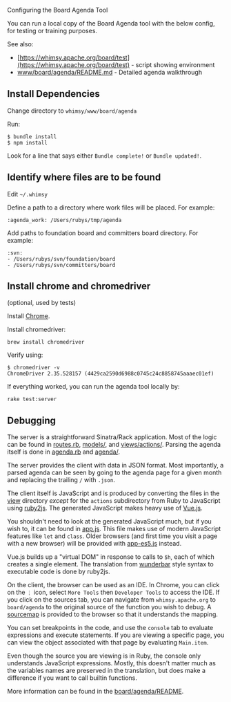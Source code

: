 Configuring the Board Agenda Tool

You can run a local copy of the Board Agenda tool with the below config, 
for testing or training purposes.

See also:

- [https://whimsy.apache.org/board/test](https://whimsy.apache.org/board/test) - script showing environment
- [www/board/agenda/README.md](https://github.com/apache/whimsy/blob/master/www/board/agenda/README.md) - Detailed agenda walkthrough

Install Dependencies
--------------------

Change directory to `whimsy/www/board/agenda`

Run:

```
$ bundle install
$ npm install
```

Look for a line that says either `Bundle complete!` or `Bundle updated!`.

Identify where files are to be found
-------------------------------------

Edit `~/.whimsy`

Define a path to a directory where work files will be placed.  For example:

```
:agenda_work: /Users/rubys/tmp/agenda
```

Add paths to foundation board and committers board directory.  For example:

```
:svn:
- /Users/rubys/svn/foundation/board
- /Users/rubys/svn/committers/board
```

Install chrome and chromedriver
-------------------

(optional, used by tests)

Install [Chrome](https://www.google.com/chrome/).

Install chromedriver:

```
brew install chromedriver
```

Verify using:

```
$ chromedriver -v
ChromeDriver 2.35.528157 (4429ca2590d6988c0745c24c8858745aaaec01ef)
```

If everything worked, you can run the agenda tool locally by:

```
rake test:server
```

Debugging
---------

The server is a straightforward Sinatra/Rack application.  Most of the logic
can be found in [routes.rb](../routes.rb), [models/](../models/), and
[views/actions/](../views/actions/).  Parsing the agenda itself is done in
[agenda.rb](../lib/whimsy/asf/agenda.rb) and
[agenda/](../lib/whimsy/asf/agenda/).

The server provides the client with data in JSON format.  Most importantly, a
parsed agenda can be seen by going to the agenda page for a given month and
replacing the trailing `/` with `.json`.

The client itself is JavaScript and is produced by converting the files in the
[view](../view) directory *except* for the `actions` subdirectory from Ruby to
JavaScript using [ruby2js](https://github.com/rubys/ruby2js).  The generated
JavaScript makes heavy use of [Vue.js](https://vuejs.org/).

You shouldn't need to look at the generated JavaScript much, but if you wish
to, it can be found in [app.js](https://whimsy.apache.org/board/agenda/app.js).
This file makes use of modern JavaScript features like `let` and `class`.
Older browsers (and first time you visit a page with a new browser) will be
provided with [app-es5.js](https://whimsy.apache.org/board/agenda/app-es5.js)
instead.

Vue.js builds up a "virtual DOM" in response to calls to `$h`, each of which
creates a single element.  The translation from
[wunderbar](https://github.com/rubys/wunderbar) style syntax to executable code
is done by ruby2js.

On the client, the browser can be used as an IDE.  In Chrome, you can click on
the `⋮` icon, select `More Tools` then `Developer Tools` to access the IDE.  If
you click on the sources tab, you can navigate from `whimsy.apache.org` to
`board/agenda` to the original source of the function you wish to debug.  A
[sourcemap](https://docs.google.com/document/d/1U1RGAehQwRypUTovF1KRlpiOFze0b-_2gc6fAH0KY0k/edit)
is provided to the browser so that it understands the mapping.

You can set breakpoints in the code, and use the `console` tab to evaluate
expressions and execute statements.  If you are viewing a specific page, you
can view the object associated with that page by evaluating `Main.item`.

Even though the source you are viewing is in Ruby, the console only understands
JavaScript expressions.  Mostly, this doesn't matter much as the variables
names are preserved in the translation, but does make a difference if you want
to call builtin functions.

More information can be found in the
[board/agenda/README](../board/agenda/README).
